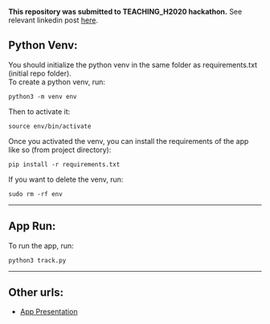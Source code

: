 **This repository was submitted to TEACHING_H2020 hackathon.** See relevant linkedin post [here](https://www.linkedin.com/posts/manouslinard_innovation-team-work-activity-7080646510018707456-4_b1?utm_source=share&utm_medium=member_desktop).

## Python Venv:
You should initialize the python venv in the same folder as requirements.txt (initial repo folder).<br>To create a python venv, run:
```
python3 -m venv env
```
Then to activate it:
```
source env/bin/activate
```
Once you activated the venv, you can install the requirements of the app like so (from project directory):
```
pip install -r requirements.txt
```
If you want to delete the venv, run:
```
sudo rm -rf env
```
---
## App Run:

To run the app, run:
```
python3 track.py
```
---
## Other urls:
* [App Presentation](/assets/Hackathon_Sleep_Detection_Presentation.pdf)
